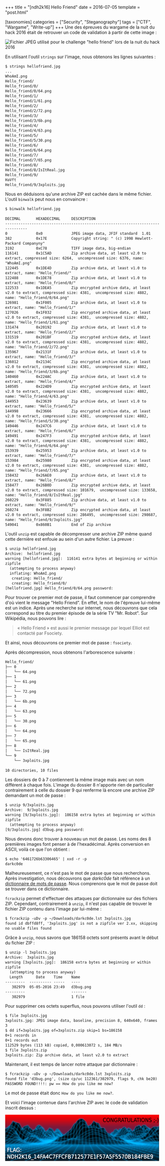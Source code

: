 +++
title = "[ndh2k16] Hello Friend"
date = 2016-07-05
template = "post.html"

[taxonomies]
categories = ["Security", "Steganography"]
tags = ["CTF", "Wargame", "Write-up"]
+++
Une des épreuves du wargame de la nuit du hack 2016 était de retrouver un code
de validation à partir de cette image :

![Fichier JPEG utilisé pour le challenge "hello friend" lors de la nuit du hack 2016][hello friend]

<!-- more -->

En utilisant l'outil `strings` sur l'image, nous obtenons les lignes suivantes :

```
$ strings hellofriend.jpg
...
WhoAmI.png
Hello_friend/
Hello_friend/0/
Hello_friend/0/64.png
Hello_friend/1/
Hello_friend/1/61.png
Hello_friend/2/
Hello_friend/2/72.png
Hello_friend/3/
Hello_friend/3/6b.png
Hello_friend/4/
Hello_friend/4/63.png
Hello_friend/5/
Hello_friend/5/30.png
Hello_friend/6/
Hello_friend/6/64.png
Hello_friend/7/
Hello_friend/7/65.png
Hello_friend/8/
Hello_friend/8/IsItReal.jpg
Hello_friend/9/
HaVft
Hello_friend/9/3xploits.jpg
```

Nous en déduisons qu'une archive ZIP est cachée dans le même fichier. L'outil
`binwalk` peut nous en convaincre :

```
$ binwalk hellofriend.jpg

DECIMAL       HEXADECIMAL     DESCRIPTION
--------------------------------------------------------------------------------
0             0x0             JPEG image data, JFIF standard  1.01
382           0x17E           Copyright string: " (c) 1998 Hewlett-Packard Companyny"
3192          0xC78           TIFF image data, big-endian
116141        0x1C5AD         Zip archive data, at least v2.0 to extract, compressed size: 6264,  uncompressed size: 6376, name: "WhoAmI.png"
122445        0x1DE4D         Zip archive data, at least v1.0 to extract, name: "Hello_friend/"
122488        0x1DE78         Zip archive data, at least v1.0 to extract, name: "Hello_friend/0/"
122533        0x1DEA5         Zip encrypted archive data, at least v2.0 to extract, compressed size: 4381,  uncompressed size: 4882, name: "Hello_friend/0/64.png"
126981        0x1F005         Zip archive data, at least v1.0 to extract, name: "Hello_friend/1/"
127026        0x1F032         Zip encrypted archive data, at least v2.0 to extract, compressed size: 4381,  uncompressed size: 4882, name: "Hello_friend/1/61.png"
131474        0x20192         Zip archive data, at least v1.0 to extract, name: "Hello_friend/2/"
131519        0x201BF         Zip encrypted archive data, at least v2.0 to extract, compressed size: 4381,  uncompressed size: 4882, name: "Hello_friend/2/72.png"
135967        0x2131F         Zip archive data, at least v1.0 to extract, name: "Hello_friend/3/"
136012        0x2134C         Zip encrypted archive data, at least v2.0 to extract, compressed size: 4381,  uncompressed size: 4882, name: "Hello_friend/3/6b.png"
140460        0x224AC         Zip archive data, at least v1.0 to extract, name: "Hello_friend/4/"
140505        0x224D9         Zip encrypted archive data, at least v2.0 to extract, compressed size: 4381,  uncompressed size: 4882, name: "Hello_friend/4/63.png"
144953        0x23639         Zip archive data, at least v1.0 to extract, name: "Hello_friend/5/"
144998        0x23666         Zip encrypted archive data, at least v2.0 to extract, compressed size: 4381,  uncompressed size: 4882, name: "Hello_friend/5/30.png"
149446        0x247C6         Zip archive data, at least v1.0 to extract, name: "Hello_friend/6/"
149491        0x247F3         Zip encrypted archive data, at least v2.0 to extract, compressed size: 4381,  uncompressed size: 4882, name: "Hello_friend/6/64.png"
153939        0x25953         Zip archive data, at least v1.0 to extract, name: "Hello_friend/7/"
153984        0x25980         Zip encrypted archive data, at least v2.0 to extract, compressed size: 4381,  uncompressed size: 4882, name: "Hello_friend/7/65.png"
158432        0x26AE0         Zip archive data, at least v1.0 to extract, name: "Hello_friend/8/"
158477        0x26B0D         Zip encrypted archive data, at least v2.0 to extract, compressed size: 101679,  uncompressed size: 133658, name: "Hello_friend/8/IsItReal.jpg"
260229        0x3F885         Zip archive data, at least v1.0 to extract, name: "Hello_friend/9/"
260274        0x3F8B2         Zip encrypted archive data, at least v2.0 to extract, compressed size: 286495,  uncompressed size: 298687, name: "Hello_friend/9/3xploits.jpg"
549041        0x860B1         End of Zip archive
```

L'outil `unzip` est capable de décompresser une archive ZIP même quand cette
dernière est enfouie au sein d'un autre fichier. La preuve :

```
$ unzip hellofriend.jpg
Archive:  hellofriend.jpg
warning [hellofriend.jpg]:  116141 extra bytes at beginning or within zipfile
  (attempting to process anyway)
  inflating: WhoAmI.png
   creating: Hello_friend/
   creating: Hello_friend/0/
[hellofriend.jpg] Hello_friend/0/64.png password:
```

Pour trouver ce premier mot de passe, il faut commencer par comprendre d'où
vient le message "Hello Friend". En effet, le nom de l'épreuve lui-même est un
indice. Après une recherche sur internet, nous découvrons que cela correspond au
titre du premier épisode de la série TV "Mr. Robot". Sur Wikipédia, nous pouvons
lire :

> « Hello Friend » est aussi le premier message par lequel Elliot est contacté
> par Fsociety.

Et ainsi, nous découvrons ce premier mot de passe : `fsociety`.

Après décompression, nous obtenons l'arborescence suivante :

```
Hello_friend/
├── 0
│   └── 64.png
├── 1
│   └── 61.png
├── 2
│   └── 72.png
├── 3
│   └── 6b.png
├── 4
│   └── 63.png
├── 5
│   └── 30.png
├── 6
│   └── 64.png
├── 7
│   └── 65.png
├── 8
│   └── IsItReal.jpg
└── 9
    └── 3xploits.jpg

10 directories, 10 files
```

Les dossiers de 0 à 7 contiennent la même image mais avec un nom différent à
chaque fois. L'image du dossier 8 n'apporte rien de particulier contrairement à
celle du dossier 9 qui renferme là encore une archive ZIP demandant un mot de
passe :

```
$ unzip 9/3xploits.jpg
Archive:  9/3xploits.jpg
warning [9/3xploits.jpg]:  186158 extra bytes at beginning or within zipfile
  (attempting to process anyway)
[9/3xploits.jpg] d3bug.png password:
```

Nous devons donc trouver à nouveau un mot de passe. Les noms des 8 premières
images font penser à de l'hexadécimal. Après conversion en ASCII, voilà ce que
l'on obtient :

```
$ echo '6461726b63306465' | xxd -r -p
darkc0de
```

Malheureusement, ce n'est pas le mot de passe que nous recherchons. Après
investigation, nous découvrons que *darkc0de* fait référence à un [dictionnaire
de mots de passe][darkc0de]. Nous comprenons que le mot de passe doit se trouver
dans ce dictionnaire.

`fcrackzip` permet d'effectuer des attaques par dictionnaire sur des fichiers
ZIP. Cependant, contrairement à `unzip`, il n'est pas capable de trouver le
fichier ZIP contenu dans l'image par lui-même :

```
$ fcrackzip -uDv -p ~/Downloads/darkc0de.lst 3xploits.jpg
found id dbffd8ff, '3xploits.jpg' is not a zipfile ver 2.xx, skipping
no usable files found
```

Grâce à `unzip`, nous savons que 186158 octets sont présents avant le début du
fichier ZIP :

```
$ unzip -l 3xploits.jpg
Archive:  3xploits.jpg
warning [3xploits.jpg]:  186158 extra bytes at beginning or within zipfile
  (attempting to process anyway)
  Length      Date    Time    Name
---------  ---------- -----   ----
   302979  05-05-2016 23:49   d3bug.png
---------                     -------
   302979                     1 file
```

Pour supprimer ces octets superflus, nous pouvons utiliser l'outil `dd` :

```
$ file 3xploits.jpg
3xploits.jpg: JPEG image data, baseline, precision 8, 640x640, frames 3
$ dd if=3xploits.jpg of=3xploits.zip skip=1 bs=186158
0+1 records in
0+1 records out
112529 bytes (113 kB) copied, 0,000613072 s, 184 MB/s
$ file 3xploits.zip
3xploits.zip: Zip archive data, at least v2.0 to extract
```

Maintenant, il est temps de lancer notre attaque par dictionnaire :

```
$ fcrackzip -uDv -p ~/Downloads/darkc0de.lst 3xploits.zip
found file 'd3bug.png', (size cp/uc 112361/302979, flags 9, chk be20)
PASSWORD FOUND!!!!: pw == How do you like me now?
```

Le mot de passe était donc `How do you like me now?`.

Et voici l'image contenue dans l'archive ZIP avec le code de validation inscrit
dessus :

![Image contenant le code de validation](ndh2k16_hello_friend_d3bug.png)

 [hello friend]: https://skyplabs.keybase.pub/Blog/Downloads/hellofriend.jpg
 [darkc0de]: https://github.com/empijei/useful-commands/blob/master/exploiting/wifi/darkc0de.lst
